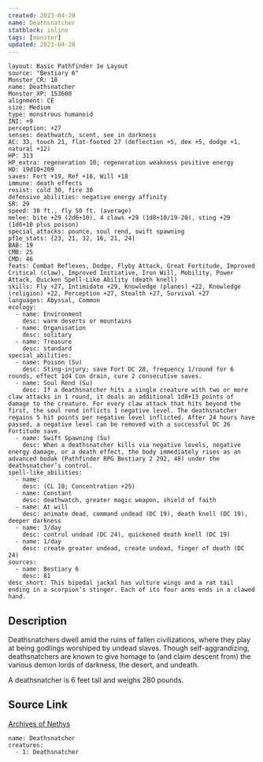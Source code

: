 ```yaml
---
created: 2023-04-28
name: Deathsnatcher
statblock: inline
tags: [monster]
updated: 2023-04-28
---
```

```statblock
layout: Basic Pathfinder 1e Layout
source: "Bestiary 6"
Monster_CR: 18
name: Deathsnatcher
Monster_XP: 153600
alignment: CE
size: Medium
type: monstrous humanoid
INI: +9
perception: +27
senses: deathwatch, scent, see in darkness
AC: 33, touch 21, flat-footed 27 (deflection +5, dex +5, dodge +1, natural +12)
HP: 313
HP_extra: regeneration 10; regeneration weakness positive energy
HD: 19d10+209
saves: Fort +19, Ref +16, Will +18
immune: death effects
resist: cold 30, fire 30
defensive_abilities: negative energy affinity
SR: 29
speed: 30 ft., fly 50 ft. (average)
melee: bite +29 (2d6+10), 4 claws +29 (1d8+10/19-20), sting +29 (1d6+10 plus poison)
special_attacks: pounce, soul rend, swift spawning
pf1e_stats: [23, 21, 32, 16, 21, 24]
BAB: 19
CMB: 25
CMD: 46
feats: Combat Reflexes, Dodge, Flyby Attack, Great Fortitude, Improved Critical (claw), Improved Initiative, Iron Will, Mobility, Power Attack, Quicken Spell-Like Ability (death knell)
skills: Fly +27, Intimidate +29, Knowledge (planes) +22, Knowledge (religion) +22, Perception +27, Stealth +27, Survival +27
languages: Abyssal, Common
ecology:
  - name: Environment
    desc: warm deserts or mountains
  - name: Organisation
    desc: solitary
  - name: Treasure
    desc: standard
special_abilities:
  - name: Poison (Su)
    desc: Sting-injury; save Fort DC 28, frequency 1/round for 6 rounds, effect 1d4 Con drain, cure 2 consecutive saves.
  - name: Soul Rend (Su)
    desc: If a deathsnatcher hits a single creature with two or more claw attacks in 1 round, it deals an additional 1d8+13 points of damage to the creature. For every claw attack that hits beyond the first, the soul rend inflicts 1 negative level. The deathsnatcher regains 5 hit points per negative level inflicted. After 24 hours have passed, a negative level can be removed with a successful DC 26 Fortitude save.
  - name: Swift Spawning (Su)
    desc: When a deathsnatcher kills via negative levels, negative energy damage, or a death effect, the body immediately rises as an advanced bodak (Pathfinder RPG Bestiary 2 292, 48) under the deathsnatcher’s control.
spell-like_abilities:
  - name:
    desc: (CL 18; Concentration +25)
  - name: Constant
    desc: deathwatch, greater magic weapon, shield of faith
  - name: At will
    desc: animate dead, command undead (DC 19), death knell (DC 19), deeper darkness
  - name: 3/day
    desc: control undead (DC 24), quickened death knell (DC 19)
  - name: 1/day
    desc: create greater undead, create undead, finger of death (DC 24)
sources:
  - name: Bestiary 6
    desc: 81
desc_short: This bipedal jackal has vulture wings and a rat tail ending in a scorpion’s stinger. Each of its four arms ends in a clawed hand.
```
## Description
Deathsnatchers dwell amid the ruins of fallen civilizations, where they play at being godlings worshiped by undead slaves. Though self-aggrandizing, deathsnatchers are known to give homage to (and claim descent from) the various demon lords of darkness, the desert, and undeath. 

A deathsnatcher is 6 feet tall and weighs 280 pounds.
## Source Link
[Archives of Nethys](https://aonprd.com/MonsterDisplay.aspx?ItemName=Deathsnatcher)
```encounter-table
name: Deathsnatcher
creatures:
  - 1: Deathsnatcher
```
